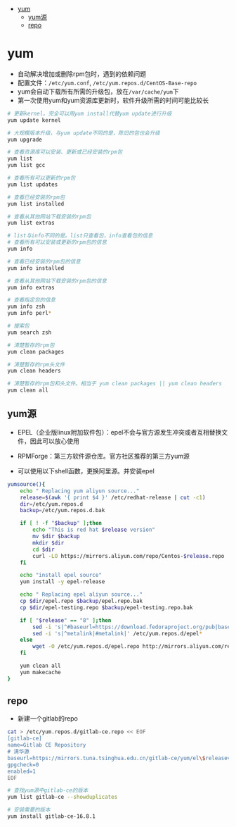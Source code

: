 <!-- vim-markdown-toc GFM -->

* [yum](#yum)
    * [yum源](#yum源)
    * [repo](#repo)

<!-- vim-markdown-toc -->

# yum

- 自动解决增加或删除rpm包时，遇到的依赖问题
- 配置文件：`/etc/yum.conf`, `/etc/yum.repos.d/CentOS-Base-repo`
- yum会自动下载所有所需的升级包，放在`/var/cache/yum`下
- 第一次使用yum和yum资源库更新时，软件升级所需的时间可能比较长

```sh
# 更新kernel。完全可以用yum install代替yum update进行升级
yum update kernel

# 大规模版本升级，与yum update不同的是，陈旧的包也会升级
yum upgrade

# 查看资源库可以安装、更新或已经安装的rpm包
yum list
yum list gcc

# 查看所有可以更新的rpm包
yum list updates

# 查看已经安装的rpm包
yum list installed

# 查看从其他网站下载安装的rpm包
yum list extras

# list与info不同的是。list只查看包，info查看包的信息
# 查看所有可以安装或更新的rpm包的信息
yum info

# 查看已经安装的rpm包的信息
yum info installed

# 查看从其他网站下载安装的rpm包的信息
yum info extras

# 查看指定包的信息
yum info zsh
yum info perl*

# 搜索包
yum search zsh

# 清楚暂存的rpm包
yum clean packages

# 清楚暂存的rpm头文件
yum clean headers

# 清楚暂存的rpm包和头文件。相当于 yum clean packages || yum clean headers
yum clean all
```

## yum源

- EPEL（企业版linux附加软件包）：epel不会与官方源发生冲突或者互相替换文件，因此可以放心使用
- RPMForge：第三方软件源仓库。官方社区推荐的第三方yum源

- 可以使用以下shell函数，更换阿里源。并安装epel

```sh
yumsource(){
    echo " Replacing yum aliyun source..."
    release=$(awk '{ print $4 }' /etc/redhat-release | cut -c1)
    dir=/etc/yum.repos.d
    backup=/etc/yum.repos.d.bak

    if [ ! -f "$backup" ];then
        echo "This is red hat $release version"
        mv $dir $backup
        mkdir $dir
        cd $dir
        curl -LO https://mirrors.aliyun.com/repo/Centos-$release.repo
    fi

    echo "install epel source"
    yum install -y epel-release

    echo " Replacing epel aliyun source..."
    cp $dir/epel.repo $backup/epel.repo.bak
    cp $dir/epel-testing.repo $backup/epel-testing.repo.bak

    if [ "$release" == "8" ];then
        sed -i 's|^#baseurl=https://download.fedoraproject.org/pub|baseurl=https://mirrors.aliyun.com|' /etc/yum.repos.d/epel*
        sed -i 's|^metalink|#metalink|' /etc/yum.repos.d/epel*
    else
        wget -O /etc/yum.repos.d/epel.repo http://mirrors.aliyun.com/repo/epel-$release.repo
    fi

    yum clean all
    yum makecache
}
```

## repo

- 新建一个gitlab的repo
```sh
cat > /etc/yum.repos.d/gitlab-ce.repo << EOF
[gitlab-ce]
name=Gitlab CE Repository
# 清华源
baseurl=https://mirrors.tuna.tsinghua.edu.cn/gitlab-ce/yum/el\$releasever/
gpgcheck=0
enabled=1
EOF
```

```sh
# 查找yum源中gitlab-ce的版本
yum list gitlab-ce --showduplicates

# 安装需要的版本
yum install gitlab-ce-16.8.1
```
